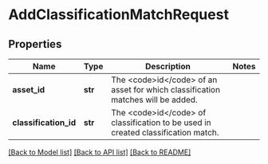 # AddClassificationMatchRequest

## Properties
Name | Type | Description | Notes
------------ | ------------- | ------------- | -------------
**asset_id** | **str** | The &lt;code&gt;id&lt;/code&gt; of an asset for which classification matches will be added. | 
**classification_id** | **str** | The &lt;code&gt;id&lt;/code&gt; of classification to be used in created classification match. | 

[[Back to Model list]](../README.md#documentation-for-models) [[Back to API list]](../README.md#documentation-for-api-endpoints) [[Back to README]](../README.md)

